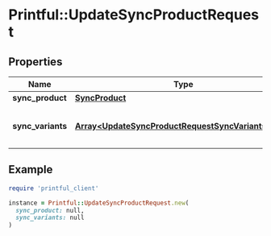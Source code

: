 # Printful::UpdateSyncProductRequest

## Properties

| Name | Type | Description | Notes |
| ---- | ---- | ----------- | ----- |
| **sync_product** | [**SyncProduct**](SyncProduct.md) |  | [optional] |
| **sync_variants** | [**Array&lt;UpdateSyncProductRequestSyncVariantsInner&gt;**](UpdateSyncProductRequestSyncVariantsInner.md) | Information about the Sync Variants | [optional] |

## Example

```ruby
require 'printful_client'

instance = Printful::UpdateSyncProductRequest.new(
  sync_product: null,
  sync_variants: null
)
```

